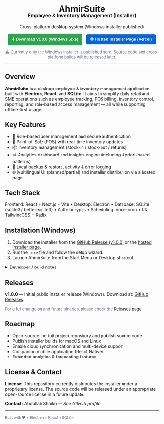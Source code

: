 <!-- README.md (HTML) -->
<div align="center">
  <h1>AhmirSuite <small style="font-size:16px;display:block;margin-top:-6px;">Employee & Inventory Management (Installer)</small></h1>
  <p style="margin-top:6px;">Cross-platform desktop system (Windows installer published)</p>

  <!-- Call-to-action buttons -->
  <p>
    <a href="https://github.com/mrshaikh456/AhmirSuite-Installer/releases/tag/v1.0.0" style="text-decoration:none;">
      <button style="background:#2ea44f;border:none;color:white;padding:8px 14px;border-radius:6px;font-weight:600;cursor:pointer">
        ⬇️ Download v1.0.0 (Windows .exe)
      </button>
    </a>
    &nbsp;
    <a href="https://ahmirsuite-installer.vercel.app/" style="text-decoration:none;">
      <button style="background:#0366d6;border:none;color:white;padding:8px 14px;border-radius:6px;font-weight:600;cursor:pointer">
        🌐 Hosted Installer Page (Vercel)
      </button>
    </a>
  </p>

  <p style="font-size:13px;color:#6a737d;margin-top:6px;">
    ⚠️ Currently only the Windows installer is published here. Source code and cross-platform builds will be released later.
  </p>
</div>

<hr/>

<!-- Summary -->
<section>
  <h2>Overview</h2>
  <p>
    <strong>AhmirSuite</strong> is a desktop employee &amp; inventory management application built with <strong>Electron</strong>, <strong>React</strong>, and <strong>SQLite</strong>.
    It aims to simplify daily retail and SME operations such as employee tracking, POS billing, inventory control, reporting, and role-based access management — all while supporting offline-first usage.
  </p>
</section>

<!-- Features -->
<section>
  <h2>Key Features</h2>
  <ul>
    <li>🔐 Role-based user management and secure authentication</li>
    <li>🧾 Point-of-Sale (POS) with real-time inventory updates</li>
    <li>📦 Inventory management (stock-in / stock-out / returns)</li>
    <li>📊 Analytics dashboard and insights engine (including Apriori-based patterns)</li>
    <li>💾 Local backup &amp; restore, activity &amp; error logging</li>
    <li>🌐 Multilingual UI (planned/partial) and installer distribution via a hosted page</li>
  </ul>
</section>

<!-- Tech stack -->
<section>
  <h2>Tech Stack</h2>
  <p>
    Frontend: React + Next.js + Vite • Desktop: Electron • Database: SQLite (sqlite3 / better-sqlite3) • Auth: bcryptjs • Scheduling: node-cron • UI: TailwindCSS + Radix
  </p>
</section>

<!-- Installation -->
<section>
  <h2>Installation (Windows)</h2>
  <ol>
    <li>Download the installer from the <a href="https://github.com/mrshaikh456/AhmirSuite-Installer/releases/tag/v1.0.0">GitHub Release (v1.0.0)</a> or the <a href="https://ahmirsuite-installer.vercel.app/">hosted installer page</a>.</li>
    <li>Run the <code>.exe</code> file and follow the setup wizard.</li>
    <li>Launch AhmirSuite from the Start Menu or Desktop shortcut.</li>
  </ol>

  <details>
    <summary style="cursor:pointer">Developer / build notes</summary>
    <p style="margin:6px 0;">
      The repository uses <code>electron-builder</code> to create installers (NSIS for Windows, AppImage for Linux, dmg for macOS). The packaged installer and unpacked app are included in <code>/dist</code> for the published release.
    </p>
  </details>
</section>

<!-- Release & changelog -->
<section>
  <h2>Releases</h2>
  <p>
    <strong>v1.0.0</strong> — Initial public installer release (Windows). Download at:
    <a href="https://github.com/mrshaikh456/AhmirSuite-Installer/releases/tag/v1.0.0">GitHub Releases</a>.
  </p>
  <p style="font-size:13px;color:#6a737d;">
    For a full changelog and future binaries, please check the <a href="https://github.com/mrshaikh456/AhmirSuite-Installer/releases">Releases page</a>.
  </p>
</section>

<!-- Roadmap -->
<section>
  <h2>Roadmap</h2>
  <ul>
    <li>Open-source the full project repository and publish source code</li>
    <li>Publish installer builds for macOS and Linux</li>
    <li>Enable cloud synchronization and multi-device support</li>
    <li>Companion mobile application (React Native)</li>
    <li>Extended analytics &amp; forecasting features</li>
  </ul>
</section>

<!-- License & contact -->
<section>
  <h2>License &amp; Contact</h2>
  <p>
    <strong>License:</strong> This repository currently distributes the installer under a proprietary license. The source code will be released under an appropriate open-source license in a future update.
  </p>
  <p>
    <strong>Contact:</strong> Abdullah Shaikh — <em>See GitHub profile</em>
  </p>
</section>

<hr/>

<footer style="font-size:12px;color:#6a737d;">
  <p>Built with ❤️ • Electron • React • SQLite</p>
</footer>
